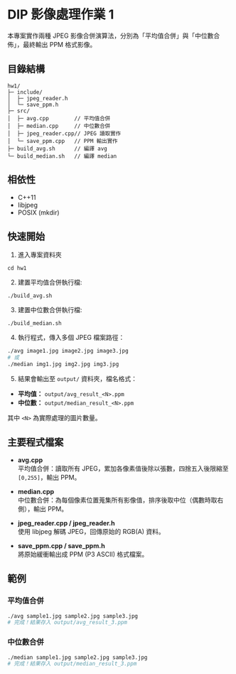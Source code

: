 # DIP 影像處理作業 1

本專案實作兩種 JPEG 影像合併演算法，分別為「平均值合併」與「中位數合佈」，最終輸出 PPM 格式影像。

## 目錄結構
```
hw1/
├─ include/
│  ├─ jpeg_reader.h
│  └─ save_ppm.h
├─ src/
│  ├─ avg.cpp        // 平均值合併
│  ├─ median.cpp     // 中位數合併
│  ├─ jpeg_reader.cpp// JPEG 讀取實作
│  └─ save_ppm.cpp   // PPM 輸出實作
├─ build_avg.sh      // 編譯 avg
└─ build_median.sh   // 編譯 median
```  

## 相依性

- C++11  
- libjpeg  
- POSIX (mkdir)

## 快速開始

1. 進入專案資料夾

```
cd hw1
```

2. 建置平均值合併執行檔:

```
./build_avg.sh
```

3. 建置中位數合併執行檔:

```
./build_median.sh
```

4. 執行程式，傳入多個 JPEG 檔案路徑：

```bash
./avg image1.jpg image2.jpg image3.jpg
# 或
./median img1.jpg img2.jpg img3.jpg
```  

5. 結果會輸出至 `output/` 資料夾，檔名格式：

- **平均值：** `output/avg_result_<N>.ppm`  
- **中位數：** `output/median_result_<N>.ppm`  

其中 `<N>` 為實際處理的圖片數量。

## 主要程式檔案

- **avg.cpp**  
  平均值合併：讀取所有 JPEG，累加各像素值後除以張數，四捨五入後限縮至 `[0,255]`，輸出 PPM。

- **median.cpp**  
  中位數合併：為每個像素位置蒐集所有影像值，排序後取中位（偶數時取右側），輸出 PPM。

- **jpeg_reader.cpp / jpeg_reader.h**  
  使用 libjpeg 解碼 JPEG，回傳原始的 RGB(A) 資料。

- **save_ppm.cpp / save_ppm.h**  
  將原始緩衝輸出成 PPM (P3 ASCII) 格式檔案。

## 範例

### 平均值合併

```bash
./avg sample1.jpg sample2.jpg sample3.jpg
# 完成！結果存入 output/avg_result_3.ppm
```

### 中位數合併

```bash
./median sample1.jpg sample2.jpg sample3.jpg
# 完成！結果存入 output/median_result_3.ppm
```

